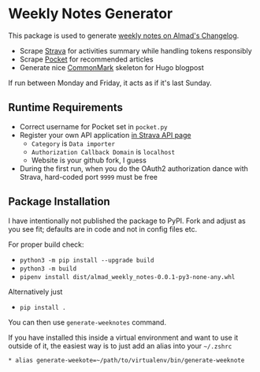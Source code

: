 # Weekly Notes Generator

This package is used to generate [weekly notes on Almad's Changelog](https://almad.blog/tags/weekly-notes/). 

* Scrape [Strava](https://www.strava.com) for activities summary while handling tokens responsibly
* Scrape [Pocket](https://getpocket.com/) for recommended articles
* Generate nice [CommonMark](https://commonmark.org/) skeleton for Hugo blogpost

If run between Monday and Friday, it acts as if it's last Sunday. 

## Runtime Requirements

* Correct username for Pocket set in `pocket.py`
* Register your own API application [in Strava API page](https://www.strava.com/settings/api)
    * `Category` is `Data importer`
    * `Authorization Callback Domain` is `localhost`
    * Website is your github fork, I guess
* During the first run, when you do the OAuth2 authorization dance with Strava, hard-coded port `9999` must be free

## Package Installation 

I have intentionally not published the package to PyPI. Fork and adjust as you see fit; defaults are in code and not in config files etc.

For proper build check:

* `python3 -m pip install --upgrade build`
* `python3 -m build`
* `pipenv install dist/almad_weekly_notes-0.0.1-py3-none-any.whl`

Alternatively just

* `pip install .`

You can then use `generate-weeknotes` command.

If you have installed this inside a virtual environment and want to use it outside of it, the easiest way is to just add an alias into your `~/.zshrc`

    * alias generate-weekote=~/path/to/virtualenv/bin/generate-weeknote

